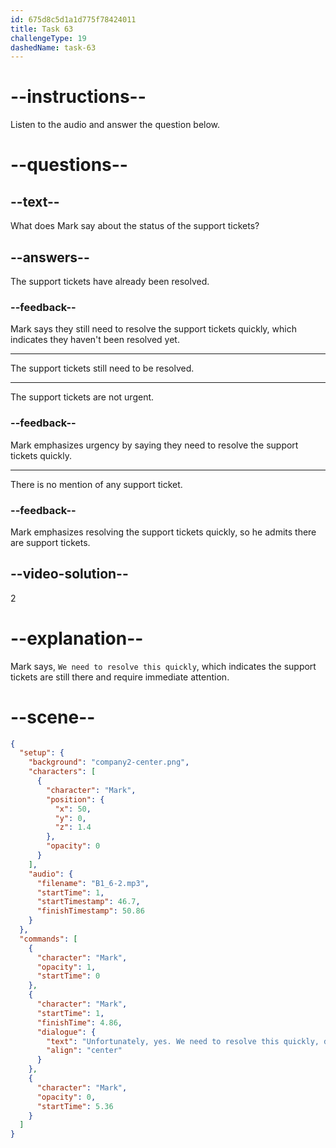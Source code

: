 ```yaml
---
id: 675d8c5d1a1d775f78424011
title: Task 63
challengeType: 19
dashedName: task-63
---
```


<!-- (audio) Mark: Unfortunately, yes. We need to resolve this quickly, don't we? -->

# --instructions--

Listen to the audio and answer the question below.

# --questions--

## --text--

What does Mark say about the status of the support tickets?

## --answers--

The support tickets have already been resolved.

### --feedback--

Mark says they still need to resolve the support tickets quickly, which indicates they haven't been resolved yet.

---

The support tickets still need to be resolved.

---

The support tickets are not urgent.

### --feedback--

Mark emphasizes urgency by saying they need to resolve the support tickets quickly.

---

There is no mention of any support ticket.

### --feedback--

Mark emphasizes resolving the support tickets quickly, so he admits there are support tickets.

## --video-solution--

2

# --explanation--

Mark says, `We need to resolve this quickly`, which indicates the support tickets are still there and require immediate attention.

# --scene--

```json
{
  "setup": {
    "background": "company2-center.png",
    "characters": [
      {
        "character": "Mark",
        "position": {
          "x": 50,
          "y": 0,
          "z": 1.4
        },
        "opacity": 0
      }
    ],
    "audio": {
      "filename": "B1_6-2.mp3",
      "startTime": 1,
      "startTimestamp": 46.7,
      "finishTimestamp": 50.86
    }
  },
  "commands": [
    {
      "character": "Mark",
      "opacity": 1,
      "startTime": 0
    },
    {
      "character": "Mark",
      "startTime": 1,
      "finishTime": 4.86,
      "dialogue": {
        "text": "Unfortunately, yes. We need to resolve this quickly, don't we?",
        "align": "center"
      }
    },
    {
      "character": "Mark",
      "opacity": 0,
      "startTime": 5.36
    }
  ]
}
```
